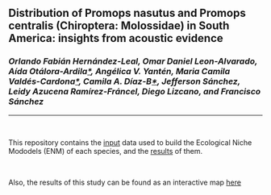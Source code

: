## Distribution of Promops nasutus and Promops centralis (Chiroptera: Molossidae) in South America: insights from acoustic evidence
### _Orlando Fabián Hernández-Leal, Omar Daniel Leon-Alvarado, Aída Otálora-Ardila[*](https://www.researchgate.net/profile/Aida_Otalora-Ardila), Angélica V. Yantén, Maria Camila Valdés-Cardona[*](https://www.researchgate.net/profile/Maria-Camila-Valdes-Cardona/research), Camila A. Díaz-B[*](https://www.researchgate.net/profile/Camila-A-Diaz-B), Jefferson Sánchez, Leidy Azucena Ramírez-Fráncel, Diego Lizcano, and Francisco Sánchez_
___

</br>

This repository contains the [input](https://github.com/oleon12/Promops/tree/main/Input) data used to build the Ecological Niche Mododels (ENM) of each species, and the [results](https://github.com/oleon12/Promops/tree/main/Models) of them. 

</br>

Also, the results of this study can be found as an interactive map [here](https://rpubs.com/oleon12/Promops)
